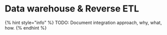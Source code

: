 # Data warehouse & Reverse ETL

{% hint style="info" %}
TODO: Document integration approach, why, what, how.
{% endhint %}
